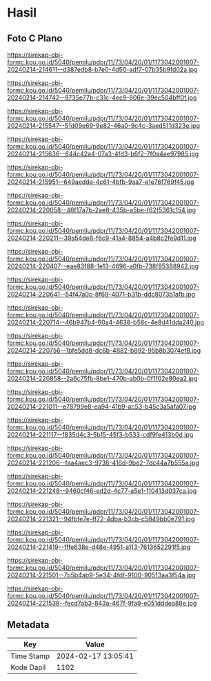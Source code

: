 # Hasil

## Foto C Plano

https://sirekap-obj-formc.kpu.go.id/5040/pemilu/pdpr/11/73/04/20/01/1173042001007-20240214-214611--d387edb8-b7e0-4d50-adf7-07b35b9fd02a.jpg

https://sirekap-obj-formc.kpu.go.id/5040/pemilu/pdpr/11/73/04/20/01/1173042001007-20240214-214742--9735e77b-c31c-4ec9-806e-39ec504bff0f.jpg

https://sirekap-obj-formc.kpu.go.id/5040/pemilu/pdpr/11/73/04/20/01/1173042001007-20240214-215547--51d09e69-9e82-46a0-9c4c-3aed511d323e.jpg

https://sirekap-obj-formc.kpu.go.id/5040/pemilu/pdpr/11/73/04/20/01/1173042001007-20240214-215636--844c42a4-07a3-4fd3-b6f2-7f0a4ae97985.jpg

https://sirekap-obj-formc.kpu.go.id/5040/pemilu/pdpr/11/73/04/20/01/1173042001007-20240214-215951--649aedde-4c61-4bfb-9aa7-e1e76f769f45.jpg

https://sirekap-obj-formc.kpu.go.id/5040/pemilu/pdpr/11/73/04/20/01/1173042001007-20240214-220058--46f17a7b-2ae8-435b-a5be-f62f5361c154.jpg

https://sirekap-obj-formc.kpu.go.id/5040/pemilu/pdpr/11/73/04/20/01/1173042001007-20240214-220211--39a54de8-f6c9-41a4-8854-a4b8c2fe9d11.jpg

https://sirekap-obj-formc.kpu.go.id/5040/pemilu/pdpr/11/73/04/20/01/1173042001007-20240214-220407--eae83f88-1e13-4696-a0fb-738f85388942.jpg

https://sirekap-obj-formc.kpu.go.id/5040/pemilu/pdpr/11/73/04/20/01/1173042001007-20240214-220641--54f47a0c-8f69-4071-b31b-ddc8073b1afb.jpg

https://sirekap-obj-formc.kpu.go.id/5040/pemilu/pdpr/11/73/04/20/01/1173042001007-20240214-220714--46b947b4-60a4-4638-b58c-4e8d41dda240.jpg

https://sirekap-obj-formc.kpu.go.id/5040/pemilu/pdpr/11/73/04/20/01/1173042001007-20240214-220756--1bfe5dd8-dc6b-4882-b892-95b8b3074ef8.jpg

https://sirekap-obj-formc.kpu.go.id/5040/pemilu/pdpr/11/73/04/20/01/1173042001007-20240214-220858--2a6c75fb-8be1-470b-ab0b-0f1f02e80ea2.jpg

https://sirekap-obj-formc.kpu.go.id/5040/pemilu/pdpr/11/73/04/20/01/1173042001007-20240214-221011--e78799e8-ea94-41b9-ac53-b45c3a5afa07.jpg

https://sirekap-obj-formc.kpu.go.id/5040/pemilu/pdpr/11/73/04/20/01/1173042001007-20240214-221117--f835d4c3-5b15-45f3-b533-cdf9fe413b0d.jpg

https://sirekap-obj-formc.kpu.go.id/5040/pemilu/pdpr/11/73/04/20/01/1173042001007-20240214-221206--faa4aec3-9736-416d-9be2-7dc44a7b555a.jpg

https://sirekap-obj-formc.kpu.go.id/5040/pemilu/pdpr/11/73/04/20/01/1173042001007-20240214-221248--9460cf46-ed2d-4c77-a5e1-110413d037ca.jpg

https://sirekap-obj-formc.kpu.go.id/5040/pemilu/pdpr/11/73/04/20/01/1173042001007-20240214-221321--94fbfe7e-ff72-4dba-b3cb-c5849bb0e791.jpg

https://sirekap-obj-formc.kpu.go.id/5040/pemilu/pdpr/11/73/04/20/01/1173042001007-20240214-221419--1ffe638e-d48e-4951-a113-7613652291f5.jpg

https://sirekap-obj-formc.kpu.go.id/5040/pemilu/pdpr/11/73/04/20/01/1173042001007-20240214-221501--7b5b4ab9-5e34-4fdf-9100-90513aa3f54a.jpg

https://sirekap-obj-formc.kpu.go.id/5040/pemilu/pdpr/11/73/04/20/01/1173042001007-20240214-221538--fecd7ab3-843a-467f-9fa9-e051dddea88e.jpg


## Metadata

| Key        | Value               |
| ---------- | ------------------- |
| Time Stamp | 2024-02-17 13:05:41 |
| Kode Dapil | 1102                |



